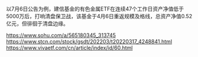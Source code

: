 ##

以7月6日公告为例，建信基金的有色金属ETF在连续47个工作日资产净值低于5000万后，打响清盘保卫战，该基金于4月6日重返规模及格线，总资产净值0.52亿元，但徘徊于清盘边缘。

https://www.sohu.com/a/565180345_313745
https://www.stcn.com/stock/gsdt/202203/t20220317_4248841.html
https://www.vivaetf.com/cn/article/index/id/60.html
